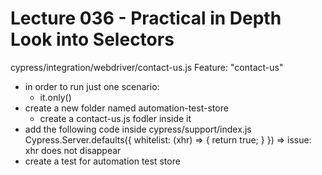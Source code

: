 Lecture 036 - Practical in Depth Look into Selectors  
====================================================
cypress/integration/webdriver/contact-us.js
Feature: "contact-us"
- in order to run just one scenario: 
  * it.only()
- create a new folder named automation-test-store
  * create a contact-us.js fodler inside it
- add the following code inside cypress/support/index.js
  Cypress.Server.defaults({
    whitelist: (xhr) => {
      return true;
    }
  })
  => issue:  xhr does not disappear
- create a test for automation test store